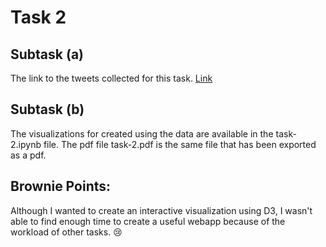# Task 2

## Subtask (a)

The link to the tweets collected for this task. [Link](https://drive.google.com/file/d/1W_tDSqJ3-myjiRsmp2VQeS_f1t5CNekj/view?usp=sharing)

## Subtask (b)

The visualizations for created using the data are available in the task-2.ipynb file. The pdf file task-2.pdf is the same file that has been exported as a pdf.

## Brownie Points:

Although I wanted to create an interactive visualization using D3, I wasn't able to find enough time to create a useful webapp because of the workload of other tasks. 😢